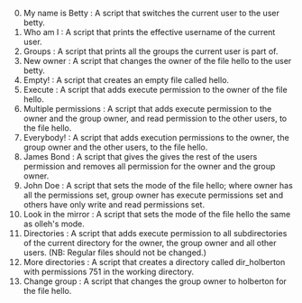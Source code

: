0. My name is Betty : A script that switches the current user to the user betty.
1. Who am I : A script that prints the effective username of the current user.
2. Groups : A script that prints all the groups the current user is part of.
3. New owner : A script that changes the owner of the file hello to the user betty.
4. Empty! : A script that creates an empty file called hello.
5. Execute : A script that adds execute permission to the owner of the file hello.
6. Multiple permissions : A script that adds execute permission to the owner and the group owner, and read permission to the other users, to the file hello.
7. Everybody! : A script that adds execution permissions to the owner, the group owner and the other users, to the file hello.
8. James Bond : A script that gives the gives the rest of the users permission and removes all permission for the owner and the group owner.
9. John Doe : A script that sets the mode of the file hello; where owner has all the permissions set, group owner has execute permissions set and others have only write and read permissions set.
10. Look in the mirror : A script that sets the mode of the file hello the same as olleh's mode.
11. Directories : A script that adds execute permission to all subdirectories of the current directory for the owner, the group owner and all other users. (NB: Regular files should not be changed.)
12. More directories : A script that creates a directory called dir_holberton with permissions 751 in the working directory.
13. Change group : A script that changes the group owner to holberton for the file hello.
